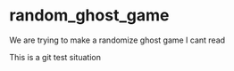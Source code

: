 # random_ghost_game
We are trying to make a randomize ghost game
I cant read


This is a git test situation